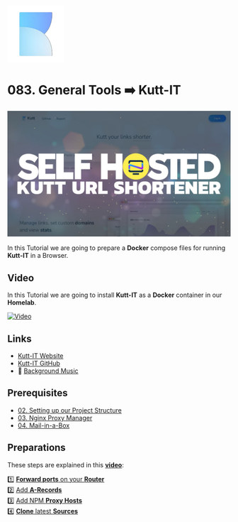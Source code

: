 ![Kutt-IT](_assets/images/kutt.png)
# 083. General Tools ➡️ Kutt-IT

![Kutt-IT Banner](_assets/images/kutt-banner.png)

In this Tutorial we are going to prepare a **Docker** compose files for running **Kutt-IT** in a Browser.

## Video

In this Tutorial we are going to install **Kutt-IT** as a **Docker** container in our **Homelab**.

[![Video](_assets/images/kutt-video.png)](https://youtu.be/XXXXXXXXXXXXXXXX)

## Links

- [Kutt-IT Website](https://kutt.it)
- [Kutt-IT GitHub](https://github.com/thedevs-network/kutt)
- 🎺 [Background Music](https://freesound.org/people/XXXXXXXXXXXXXXX)

## Prerequisites

- [02. Setting up our Project Structure](../../02_setting_up_our_project_structure/README.md)
- [03. Nginx Proxy Manager](../../03_nginx_proxy_manager/README.md)
- [04. Mail-in-a-Box](../../04_mail_in_a_box/README.md)

## Preparations

These steps are explained in this **[video](https://youtu.be/8UoNDwNV4R8)**:

1️⃣ [**Forward ports** on your **Router**](../05_databases/README.md#forward-ports-router) \
2️⃣ [Add **A-Records**](../05_databases/README.md#add-a-record) \
3️⃣ [Add NPM **Proxy Hosts**](../05_databases/README.md#npm-proxy-host) \
4️⃣ [**Clone** latest **Sources**](../05_databases/README.md#latest-sources)

